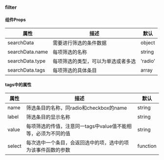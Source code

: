 ### filter
#### 组件Props
属性|描述|默认
-|-|-
searchData|需要进行筛选的条件数据|object
searchData.name|每项筛选的名称|string
searchData.type|每项筛选的类型，可以为单选或者多选|'radio' || 'checkbox'
searchData.tags|每项筛选的具体条目|array

#### tags中的属性
属性|描述|默认
-|-|-
name|筛选条目的名称，同radio和checkbox的name|string
label|筛选条目的显示名称|string
value|每项筛选的传值，注意同一tags中value值不能相等，必须为不同的值|string
select|每次选中一个条目，会返回选中的项，选中的项为该事件函数的参数|function